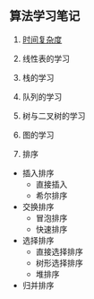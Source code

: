 ## 算法学习笔记

1. [时间复杂度](/src/main/resources/TimeComplexity.md)

2. 线性表的学习

3. 栈的学习

4. 队列的学习

5. 树与二叉树的学习

6. 图的学习

7. 排序
- 插入排序
    - 直接插入
    - 希尔排序
- 交换排序
    - 冒泡排序
    - 快速排序
- 选择排序
    - 直接选择排序
    - 树形选择排序
    - 堆排序
- 归并排序

    